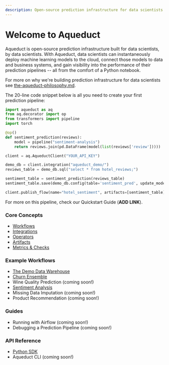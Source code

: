 ```yaml
---
description: Open-source prediction infrastructure for data scientists
---
```


# Welcome to Aqueduct

Aqueduct is open-source prediction infrastructure built for data scientists, by data scientists. With Aqueduct, data scientists can instantaneously deploy machine learning models to the cloud, connect those models to data and business systems, and gain visibility into the performance of their prediction pipelines -- all from the comfort of a Python notebook.&#x20;

For more on why we're building prediction infrastructure for data scientists see [the-aqueduct-philosophy.md](the-aqueduct-philosophy.md "mention").

The 20-line code snippet below is all you need to create your first prediction pipeline:

```python
import aqueduct as aq
from aq.decorator import op
from transformers import pipeline
import torch

@op()
def sentiment_prediction(reviews):
    model = pipeline("sentiment-analysis")
    return reviews.join(pd.DataFrame(model(list(reviews['review']))))

client = aq.AqueductClient("YOUR_API_KEY")

demo_db = client.integration("aqueduct_demo/")
reviews_table = demo_db.sql("select * from hotel_reviews;")

sentiment_table = sentiment_prediction(reviews_table)
sentiment_table.save(demo_db.config(table='sentiment_pred', update_mode='replace'))

client.publish_flow(name="hotel_sentiment", artifacts=[sentiment_table])
```

For more on this pipeline, check our Quickstart Guide (**ADD LINK**).&#x20;

### Core Concepts

* [Workflows](workflows/page-4.md)
* [Integrations](integrations/)&#x20;
* [Operators](operators.md)
* [Artifacts](artifacts.md)
* [Metrics & Checks](metrics-and-checks.md)

### Example Workflows

* [The Demo Data Warehouse](example-workflows/demo-data-warehouse.md)
* [Churn Ensemble](example-workflows/churn-ensemble.md)
* Wine Quality Prediction (coming soon!)
* [Sentiment Analysis](example-workflows/sentiment-analysis.md)
* Missing Data Imputation (coming soon!)
* Product Recommendation (coming soon!)

### Guides

* Running with Airflow (coming soon!)
* Debugging a Prediction Pipeline (coming soon!)

### API Reference

* [Python SDK](api-reference/sdk-reference/)
* Aqueduct CLI (coming soon!)
